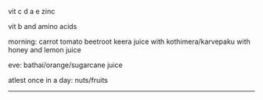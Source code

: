 vit c d a e zinc 

vit b and amino acids

morning:
carrot tomato beetroot keera juice
with kothimera/karvepaku
with honey and lemon juice

eve:
bathai/orange/sugarcane juice

atlest once in a day:
nuts/fruits

-------------------------------


